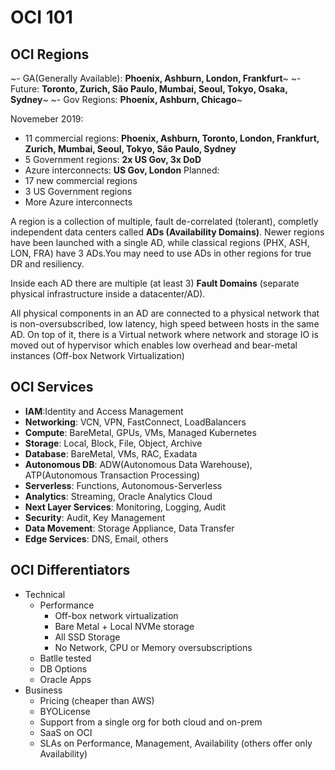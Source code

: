# OCI 101
## OCI Regions
~- GA(Generally Available): **Phoenix, Ashburn, London, Frankfurt**~
~- Future: **Toronto, Zurich, São Paulo, Mumbai, Seoul, Tokyo, Osaka, Sydney**~
~- Gov Regions: **Phoenix, Ashburn, Chicago**~

Novemeber 2019:
- 11 commercial regions: **Phoenix, Ashburn, Toronto, London, Frankfurt, Zurich, Mumbai, Seoul, Tokyo, São Paulo, Sydney**
- 5 Government regions: **2x US Gov, 3x DoD**
- Azure interconnects: **US Gov, London**
Planned:
- 17 new commercial regions
- 3 US Government regions
- More Azure interconnects

A region is a collection of multiple, fault de-correlated (tolerant), completly independent data centers called **ADs (Availability Domains)**. Newer regions have been launched with a single AD, while classical regions (PHX, ASH, LON, FRA) have 3 ADs.You may need to use ADs in other regions for true DR and resiliency.

Inside each AD there are multiple (at least 3) **Fault Domains** (separate physical infrastructure inside a datacenter/AD).

All physical components in an AD are connected to a physical network that is non-oversubscribed, low latency, high speed between hosts in the same AD. On top of it, there is a Virtual network where network and storage IO is moved out of hypervisor which enables low overhead and bear-metal instances (Off-box Network Virtualization)

## OCI Services
- **IAM**:Identity and Access Management
- **Networking**: VCN, VPN, FastConnect, LoadBalancers
- **Compute**: BareMetal, GPUs, VMs, Managed Kubernetes
- **Storage**: Local, Block, File, Object, Archive
- **Database**: BareMetal, VMs, RAC, Exadata
- **Autonomous DB**: ADW(Autonomous Data Warehouse), ATP(Autonomous Transaction Processing)
- **Serverless**: Functions, Autonomous-Serverless
- **Analytics**: Streaming, Oracle Analytics Cloud
- **Next Layer Services**: Monitoring, Logging, Audit
- **Security**: Audit, Key Management
- **Data Movement**: Storage Appliance, Data Transfer
- **Edge Services**: DNS, Email, others

## OCI Differentiators
- Technical
  - Performance
    - Off-box network virtualization
    - Bare Metal + Local NVMe storage
    - All SSD Storage
    - No Network, CPU or Memory oversubscriptions
  - Batlle tested
  - DB Options
  - Oracle Apps
- Business
  - Pricing (cheaper than AWS)
  - BYOLicense
  - Support from a single org for both cloud and on-prem
  - SaaS on OCI
  - SLAs on Performance, Management, Availability (others offer only Availability)
